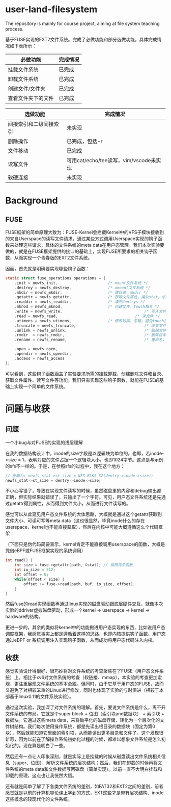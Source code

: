 # user-land-filesystem
The repository is mainly for course project, aiming at file system teaching process.

基于FUSE实现的EXT2文件系统。完成了必做功能和部分选做功能，具体完成情况如下表所示：

| 必做功能           | 完成情况 |
| ------------------ | ---- |
| 挂载文件系统       |   已完成   |
| 卸载文件系统       | 已完成 |
| 创建文件/文件夹    | 已完成 |
| 查看文件夹下的文件 | 已完成 |

| 选做功能               | 完成情况                               |
| ---------------------- | -------------------------------------- |
| 间接索引和二级间接索引 | 未实现                                 |
| 删除操作               | 已完成，包括-r                         |
| 文件移动               | 已完成                                 |
| 读写文件               | 可用cat/echo/tee读写，vim/vscode未实现 |
| 软硬连接               | 未实现                                 |

# Background

## FUSE

FUSE框架的简单原理大致为：FUSE-Kernel会拦截Kernel中的VFS子模块接收到的来自Userspace的读写文件请求，通过某些方式调用Userspace实现的钩子函数来处理这些请求，具体的文件系统的meta data在用户态管理。我们本次实验要做的，就是在FUSE框架提供的接口的基础上，实现FUSE所要求的相关钩子函数，从而实现一个青春版的EXT2文件系统。

因而，首先就是明确要实现哪些钩子函数：

```c
static struct fuse_operations operations = {
    .init = newfs_init,                      /* mount文件系统 */        
    .destroy = newfs_destroy,                /* umount文件系统 */
    .mkdir = newfs_mkdir,                    /* 建目录，mkdir */
    .getattr = newfs_getattr,                /* 获取文件属性，类似stat，必须完成 */
    .readdir = newfs_readdir,                /* 填充dentrys */
    .mknod = newfs_mknod,                    /* 创建文件，touch相关 */
    .write = newfs_write,                                    /* 写入文件 */
    .read = newfs_read,                                  /* 读文件 */
    .utimens = newfs_utimens,                /* 修改时间，忽略，避免touch报错 */
    .truncate = newfs_truncate,                              /* 改变文件大小 */
    .unlink = newfs_unlink,                                  /* 删除文件 */
    .rmdir  = newfs_rmdir,                                   /* 删除目录， rm -r */
    .rename = newfs_rename,                                  /* 重命名，mv */

    .open = newfs_open,                         
    .opendir = newfs_opendir,
    .access = newfs_access
};
```

可以看到，这些钩子函数涵盖了实验要求所需的挂载卸载、创建删除文件和目录、获取文件属性、读写文件等功能。我们只需实现这些钩子函数，就能在FUSE的基础上实现一个简单的文件系统。

# 问题与收获

## 问题

一个小bug与对FUSE的实现的浅层理解

在我的数据结构设计中，inode的size字段是以逻辑块为单位的。也即，若inode->size = 1，表明对应的文件占据一个逻辑块大小，也即1024字节。这点是与示例的sfs不一样的。于是，在参照sfs的过程中，我在这个地方：

```c
// 正确为: newfs_stat->st_size = NFS_BLKS_SZ(dentry->inode->size);
newfs_stat->st_size = dentry->inode->size;
```

不小心写错了，导致在实现文件读写的时候，虽然磁盘里的内容和debug输出都正确，但实际结果就错误了，只输出了一个字符。可见，用户态文件系统还是先通过getattr得到属性，从而得到文件大小，从而进行文件读写的。

感觉可以从此窥见用户态文件系统的大体思路，大概就是通过这个getattr获取到文件大小、可读可写等meta data（这也很显然，毕竟inode什么的存在userspace，kernel也不能直接获取），然后在内核中可能大概遵循这么个代码框架：

（下面只是伪代码简要表示，kernel肯定不能直接调用userspace的函数，大概是凭借eBPF或FUSE框架实现的系统调用）

```c
int read() {
    int size = fuse->getattr(path, &stat); // 调用钩子函数
    int io_size = 512;
    int offset = 0;
    while(offset < size) {
        offset += fuse->read(path, buf, io_size, offset);
    }
}
```

然后fuse的read实现函数再通过linux实现的磁盘驱动跟底层硬件交互，就像本次实验的ddriver虚拟磁盘驱动，形成一个kernel -> userspace -> kernel -> hardware的结构。

更进一步的，其余的类似将kernel中的功能搬进用户态实现的东西，比如说用户态调度框架，我感觉事实上都是遵循着这样的思路，也即内核提供钩子函数、用户态通过eBPF or 系统调用注入实现钩子函数，从而成功将用户态代码注入内核。

## 收获

感觉实验设计得很好，很巧妙将对文件系统的考查聚焦在了FUSE（用户态文件系统）上。相比于xv6对文件系统的考查（软链接、mmap），本实验的考查更加宏观，更注重展现文件系统的基本全貌。但同时，由于它基于用户态的FUSE，故而又避免了对相较笨重的Linux进行修改，同时也体现了实验的与时俱进（相较于本部基于linux0.11的文件系统实验）。

通过这次实验，我加深了对文件系统的理解。首先，要说文件系统是什么，离不开文件系统的布局。它就是个super block + 位图（索引块and数据块） + 索引块 + 数据块。它通过这些meta data，来将扁平化的磁盘存储，转化为一个层次化的文件树结构。我们每次使用操作系统，都是先读出根目录的数据块（固定为第0块），然后就能知道它里面的索引项，从而能读出更多目录和文件了。这个发现很新奇，因为以前在了解操作系统初始化过程的时候，都难以想象文件系统是怎么初始化的，现在算是明白了一些。

然后还有一点让人印象深刻，就是实际上是挂载的时候从磁盘读出文件系统相关信息（super、位图），解析文件系统的层次结构；然后，我们在卸载的时候再将文件系统的meta data和文件数据写回磁盘（简单实现）。以前一直不大明白挂载和卸载的原理，这点也让我恍然大悟。

还有就是简单了解了下各类文件系统的差别，如FAT32和EXT2之间的差别，前者感觉就是以前的计算机导论课上学到的方式，EXT这些才是带有层次结构、inode这些概念的较现代化的文件系统。
